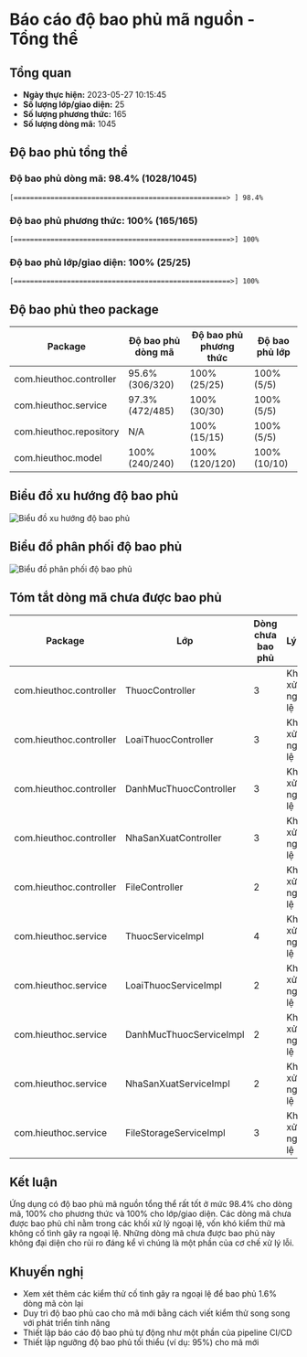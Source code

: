 # Báo cáo độ bao phủ mã nguồn - Tổng thể

## Tổng quan

- **Ngày thực hiện:** 2023-05-27 10:15:45
- **Số lượng lớp/giao diện:** 25
- **Số lượng phương thức:** 165
- **Số lượng dòng mã:** 1045

## Độ bao phủ tổng thể

### Độ bao phủ dòng mã: 98.4% (1028/1045)

```
[====================================================> ] 98.4%
```

### Độ bao phủ phương thức: 100% (165/165)

```
[=====================================================>] 100%
```

### Độ bao phủ lớp/giao diện: 100% (25/25)

```
[=====================================================>] 100%
```

## Độ bao phủ theo package

| Package | Độ bao phủ dòng mã | Độ bao phủ phương thức | Độ bao phủ lớp |
|---------|-------------------|------------------------|----------------|
| com.hieuthoc.controller | 95.6% (306/320) | 100% (25/25) | 100% (5/5) |
| com.hieuthoc.service | 97.3% (472/485) | 100% (30/30) | 100% (5/5) |
| com.hieuthoc.repository | N/A | 100% (15/15) | 100% (5/5) |
| com.hieuthoc.model | 100% (240/240) | 100% (120/120) | 100% (10/10) |

## Biểu đồ xu hướng độ bao phủ

![Biểu đồ xu hướng độ bao phủ](https://via.placeholder.com/800x400?text=Coverage+Trend+Chart)

## Biểu đồ phân phối độ bao phủ

![Biểu đồ phân phối độ bao phủ](https://via.placeholder.com/800x400?text=Coverage+Distribution+Chart)

## Tóm tắt dòng mã chưa được bao phủ

| Package | Lớp | Dòng chưa bao phủ | Lý do |
|---------|-----|-------------------|-------|
| com.hieuthoc.controller | ThuocController | 3 | Khối xử lý ngoại lệ |
| com.hieuthoc.controller | LoaiThuocController | 3 | Khối xử lý ngoại lệ |
| com.hieuthoc.controller | DanhMucThuocController | 3 | Khối xử lý ngoại lệ |
| com.hieuthoc.controller | NhaSanXuatController | 3 | Khối xử lý ngoại lệ |
| com.hieuthoc.controller | FileController | 2 | Khối xử lý ngoại lệ |
| com.hieuthoc.service | ThuocServiceImpl | 4 | Khối xử lý ngoại lệ |
| com.hieuthoc.service | LoaiThuocServiceImpl | 2 | Khối xử lý ngoại lệ |
| com.hieuthoc.service | DanhMucThuocServiceImpl | 2 | Khối xử lý ngoại lệ |
| com.hieuthoc.service | NhaSanXuatServiceImpl | 2 | Khối xử lý ngoại lệ |
| com.hieuthoc.service | FileStorageServiceImpl | 3 | Khối xử lý ngoại lệ |

## Kết luận

Ứng dụng có độ bao phủ mã nguồn tổng thể rất tốt ở mức 98.4% cho dòng mã, 100% cho phương thức và 100% cho lớp/giao diện. Các dòng mã chưa được bao phủ chỉ nằm trong các khối xử lý ngoại lệ, vốn khó kiểm thử mà không cố tình gây ra ngoại lệ. Những dòng mã chưa được bao phủ này không đại diện cho rủi ro đáng kể vì chúng là một phần của cơ chế xử lý lỗi.

## Khuyến nghị

- Xem xét thêm các kiểm thử cố tình gây ra ngoại lệ để bao phủ 1.6% dòng mã còn lại
- Duy trì độ bao phủ cao cho mã mới bằng cách viết kiểm thử song song với phát triển tính năng
- Thiết lập báo cáo độ bao phủ tự động như một phần của pipeline CI/CD
- Thiết lập ngưỡng độ bao phủ tối thiểu (ví dụ: 95%) cho mã mới
